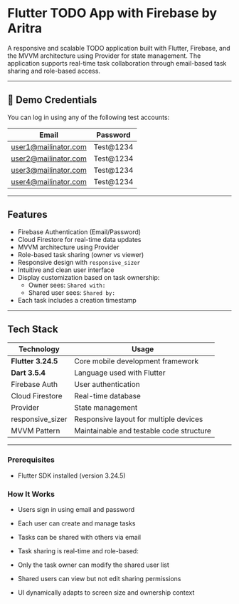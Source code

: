 # Flutter TODO App with Firebase by Aritra

A responsive and scalable TODO application built with Flutter, Firebase, and the MVVM architecture using Provider for state management. The application supports real-time task collaboration through email-based task sharing and role-based access.

---

## 🔐 Demo Credentials

You can log in using any of the following test accounts:

| Email                     | Password    |
|--------------------------|-------------|
| user1@mailinator.com     | Test@1234   |
| user2@mailinator.com     | Test@1234   |
| user3@mailinator.com     | Test@1234   |
| user4@mailinator.com     | Test@1234   |

---

## Features

- Firebase Authentication (Email/Password)
- Cloud Firestore for real-time data updates
- MVVM architecture using Provider
- Role-based task sharing (owner vs viewer)
- Responsive design with `responsive_sizer`
- Intuitive and clean user interface
- Display customization based on task ownership:
    - Owner sees: `Shared with:`
    - Shared user sees: `Shared by:`
- Each task includes a creation timestamp

---

## Tech Stack

| Technology         | Usage                                      |
|--------------------|--------------------------------------------|
| **Flutter 3.24.5** | Core mobile development framework          |
| **Dart 3.5.4**     | Language used with Flutter                 |
| Firebase Auth      | User authentication                       |
| Cloud Firestore    | Real-time database                         |
| Provider           | State management                           |
| responsive_sizer   | Responsive layout for multiple devices     |
| MVVM Pattern       | Maintainable and testable code structure   |


---

### Prerequisites

- Flutter SDK installed (version 3.24.5)

### How It Works

- Users sign in using email and password

- Each user can create and manage tasks

- Tasks can be shared with others via email

- Task sharing is real-time and role-based:

- Only the task owner can modify the shared user list

- Shared users can view but not edit sharing permissions

- UI dynamically adapts to screen size and ownership context


